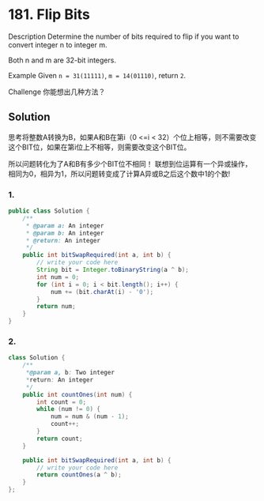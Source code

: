 # 181. Flip Bits

Description
Determine the number of bits required to flip if you want to convert integer n to integer m.

Both n and m are 32-bit integers.

Example
Given `n = 31(11111)`, `m = 14(01110)`, return `2`.

Challenge
你能想出几种方法？


## Solution

思考将整数A转换为B，如果A和B在第i（0 <=i < 32）个位上相等，则不需要改变这个BIT位，如果在第i位上不相等，则需要改变这个BIT位。

所以问题转化为了A和B有多少个BIT位不相同！
联想到位运算有一个异或操作，相同为0，相异为1，所以问题转变成了计算A异或B之后这个数中1的个数!

### 1.

```java
public class Solution {
    /**
     * @param a: An integer
     * @param b: An integer
     * @return: An integer
     */
    public int bitSwapRequired(int a, int b) {
        // write your code here
        String bit = Integer.toBinaryString(a ^ b);
        int num = 0;
        for (int i = 0; i < bit.length(); i++) {
            num += (bit.charAt(i) - '0');
        }
        return num;
    }
}
```

### 2.

```java
class Solution {
    /**
     *@param a, b: Two integer
     *return: An integer
     */
    public int countOnes(int num) {
        int count = 0;
        while (num != 0) {
            num = num & (num - 1);
            count++;
        }
        return count;
    }

    public int bitSwapRequired(int a, int b) {
        // write your code here
        return countOnes(a ^ b);
    }
};
```
